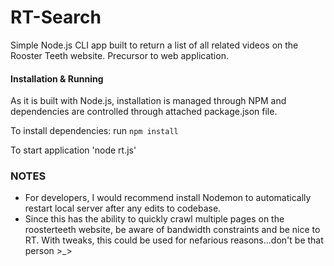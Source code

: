 # RT-Search
Simple Node.js CLI app built to return a list of all related videos on the Rooster Teeth website.  Precursor to web application.

#### Installation & Running
As it is built with Node.js, installation is managed through NPM and dependencies are controlled through attached package.json file.  

To install dependencies:
run `npm install `

To start application
'node rt.js'

### NOTES
- For developers, I would recommend install Nodemon to automatically restart local server after any edits to codebase.
- Since this has the ability to quickly crawl multiple pages on the roosterteeth website, be aware of bandwidth constraints and be nice to RT.  With tweaks, this could be used for nefarious reasons...don't be that person >_>
